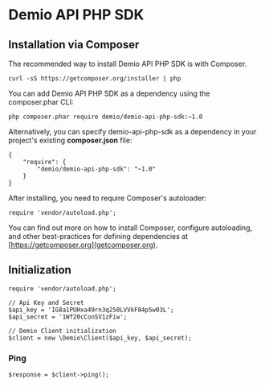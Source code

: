 # Demio API PHP SDK

## Installation via Composer

The recommended way to install Demio API PHP SDK is with Composer. 

    curl -sS https://getcomposer.org/installer | php


You can add Demio API PHP SDK as a dependency using the composer.phar CLI:

    php composer.phar require demio/demio-api-php-sdk:~1.0

Alternatively, you can specify demio-api-php-sdk as a dependency in your project's existing **composer.json** file:

    {  
        "require": {  
            "demio/demio-api-php-sdk": "~1.0"  
        }  
    }  

After installing, you need to require Composer's autoloader:

    require 'vendor/autoload.php';

You can find out more on how to install Composer, configure autoloading, and other best-practices for defining dependencies at [https://getcomposer.org](getcomposer.org).

## Initialization

    require 'vendor/autoload.php';
    
    // Api Key and Secret
    $api_key = 'IG8a1PUHxa49rn3q250LVVkF84p5w03L';
    $api_secret = '1Wf20cConSV1zFiw';
    
    // Demio Client initialization
    $client = new \Demio\Client($api_key, $api_secret);

### Ping

    $response = $client->ping();
    
    